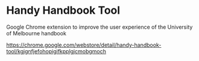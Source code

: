 # Handy Handbook Tool
Google Chrome extension to improve the user experience of the University of Melbourne handbook

https://chrome.google.com/webstore/detail/handy-handbook-tool/kgjgnfjefohopigifkpplgjcmobgmoch
